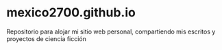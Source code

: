 # mexico2700.github.io
Repositorio para alojar mi sitio web personal, compartiendo mis escritos y proyectos de ciencia ficción
